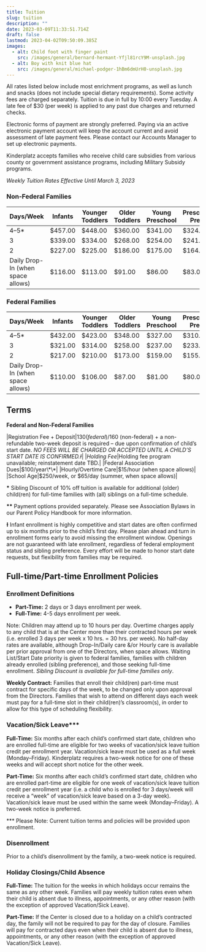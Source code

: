 ```yaml
---
title: Tuition
slug: tuition
description: ""
date: 2023-03-09T11:33:51.714Z
draft: false
lastmod: 2023-04-02T09:50:09.385Z
images:
  - alt: Child foot with finger paint
    src: /images/general/bernard-hermant-Yfjl81rcY9M-unsplash.jpg
  - alt: Boy with knit blue hat
    src: /images/general/michael-podger-1hBm6dmUrH0-unsplash.jpg
---
```

All rates listed below include most enrichment programs, as well as lunch and snacks (does not include special dietary requirements). Some activity fees are charged separately. Tuition is due in full by 10:00 every Tuesday. A late fee of $30 (per week) is applied to any past due charges and returned checks.

Electronic forms of payment are strongly preferred. Paying via an active electronic payment account will keep the account current and avoid assessment of late payment fees. Please contact our Accounts Manager to set up electronic payments.

Kinderplatz accepts families who receive child care subsidies from various county or government assistance programs, including Military Subsidy programs.

*Weekly Tuition Rates Effective Until March 3, 2023*

### Non-Federal Families

| Days/Week                         | Infants | Younger Toddlers | Older Toddlers | Young Preschool | Preschool/ Pre-k | Spanish Immersion |
| --------------------------------- | ------- | ---------------- | -------------- | --------------- | ---------------- | ----------------- |
| 4–5*                              | $457.00 | $448.00          | $360.00        | $341.00         | $324.00          | $334.00           |
| 3                                 | $339.00 | $334.00          | $268.00        | $254.00         | $241.00          | $249.00           |
| 2                                 | $227.00 | $225.00          | $186.00        | $175.00         | $164.00          | $169.00           |
| Daily Drop-In (when space allows) | $116.00 | $113.00          | $91.00         | $86.00          | $83.00           | $86.00            |

### Federal Families

| Days/Week                         | Infants | Younger Toddlers | Older Toddlers | Young Preschool | Preschool/ Pre-K | Spanish Immersion |
| --------------------------------- | ------- | ---------------- | -------------- | --------------- | ---------------- | ----------------- |
| 4–5*                              | $432.00 | $423.00          | $348.00        | $327.00         | $310.00          | $320.00           |
| 3                                 | $321.00 | $314.00          | $258.00        | $237.00         | $233.00          | $241.00           |
| 2                                 | $217.00 | $210.00          | $173.00        | $159.00         | $155.00          | $160.00           |
| Daily Drop-In (when space allows) | $110.00 | $106.00          | $87.00         | $81.00          | $80.00           | $83.00            |

## Terms

**Federal and Non-Federal Families**

|Registration Fee + Deposit|$130 (federal)/$160 (non-federal) + a non-refundable two-week deposit is required – due upon confirmation of child’s start date. *NO FEES WILL BE CHARGED OR ACCEPTED UNTIL A CHILD’S START DATE IS CONFIRMED.Ɨ*|
|*Holding Fee*|Holding fee program unavailable; reinstatement date TBD.|
﻿|Federal Association Dues|$100/year\*\*|
|Hourly/Overtime Care|$15/hour (when space allows)|
|School Age|$250/week, or $65/day (summer, when space allows)|

**\*** Sibling Discount of 10% off tuition is available for additional (older) child(ren) for full-time families with (all) siblings on a full-time schedule.

**\*\*** Payment options provided separately. Please see Association Bylaws in our Parent Policy Handbook for more information.

**Ɨ** Infant enrollment is highly competitive and start dates are often confirmed up to six months prior to the child’s first day. Please plan ahead and turn in enrollment forms early to avoid missing the enrollment window. Openings are not guaranteed with late enrollment, regardless of federal employment status and sibling preference. Every effort will be made to honor start date requests, but flexibility from families may be required.

## Full-time/Part-time Enrollment Policies

### Enrollment Definitions

* **Part-Time:** 2 days or 3 days enrollment per week.
* **Full-Time:** 4-5 days enrollment per week.

Note: Children may attend up to 10 hours per day. Overtime charges apply to any child that is at the Center more than their contracted hours per week (i.e. enrolled 3 days per week x 10 hrs. = 30 hrs. per week). No half-day rates are available, although Drop-In/Daily care &/or Hourly care is available per prior approval from one of the Directors, when space allows. Waiting List/Start Date priority is given to federal families, families with children already enrolled (sibling preference), and those seeking full-time enrollment. *Sibling Discount is available for full-time families only*.

**Weekly Contract:** Families that enroll their child(ren) part-time must contract for specific days of the week, to be changed only upon approval from the Directors. Families that wish to attend on different days each week must pay for a full-time slot in their child(ren)’s classroom(s), in order to allow for this type of scheduling flexibility.

### Vacation/Sick Leave\*\**

**Full-Time:** Six months after each child’s confirmed start date, children who are enrolled full-time are eligible for two weeks of vacation/sick leave tuition credit per enrollment year. Vacation/sick leave must be used as a full week (Monday–Friday). Kinderplatz requires a two-week notice for one of these weeks and will accept short notice for the other week.

**Part-Time:** Six months after each child’s confirmed start date, children who are enrolled part-time are eligible for one week of vacation/sick leave tuition credit per enrollment year (i.e. a child who is enrolled for 3 days/week will receive a “week” of vacation/sick leave based on a 3-day week). Vacation/sick leave must be used within the same week (Monday–Friday). A two-week notice is preferred.

\*\** Please Note: Current tuition terms and policies will be provided upon enrollment.

### Disenrollment

Prior to a child’s disenrollment by the family, a two-week notice is required.

### Holiday Closings/Child Absence

**Full-Time:** The tuition for the weeks in which holidays occur remains the same as any other week. Families will pay weekly tuition rates even when their child is absent due to illness, appointments, or any other reason (with the exception of approved Vacation/Sick Leave).

**Part-Time:** If the Center is closed due to a holiday on a child’s contracted day, the family will not be required to pay for the day of closure. Families will pay for contracted days even when their child is absent due to illness, appointments, or any other reason (with the exception of approved Vacation/Sick Leave).